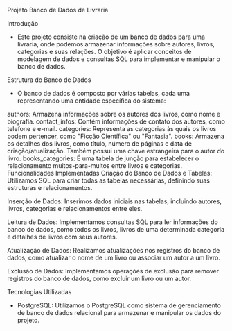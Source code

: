 Projeto Banco de Dados de Livraria

Introdução
- Este projeto consiste na criação de um banco de dados para uma livraria, onde podemos armazenar informações sobre autores, livros, categorias e suas relações. O objetivo é aplicar conceitos de modelagem de dados e consultas SQL para implementar e manipular o banco de dados.

Estrutura do Banco de Dados
- O banco de dados é composto por várias tabelas, cada uma representando uma entidade específica do sistema:

authors: Armazena informações sobre os autores dos livros, como nome e biografia.
contact_infos: Contém informações de contato dos autores, como telefone e e-mail.
categories: Representa as categorias às quais os livros podem pertencer, como "Ficção Científica" ou "Fantasia".
books: Armazena os detalhes dos livros, como título, número de páginas e data de criação/atualização. Também possui uma chave estrangeira para o autor do livro.
books_categories: É uma tabela de junção para estabelecer o relacionamento muitos-para-muitos entre livros e categorias.
Funcionalidades Implementadas
Criação do Banco de Dados e Tabelas: Utilizamos SQL para criar todas as tabelas necessárias, definindo suas estruturas e relacionamentos.

Inserção de Dados: Inserimos dados iniciais nas tabelas, incluindo autores, livros, categorias e relacionamentos entre eles.

Leitura de Dados: Implementamos consultas SQL para ler informações do banco de dados, como todos os livros, livros de uma determinada categoria e detalhes de livros com seus autores.

Atualização de Dados: Realizamos atualizações nos registros do banco de dados, como atualizar o nome de um livro ou associar um autor a um livro.

Exclusão de Dados: Implementamos operações de exclusão para remover registros do banco de dados, como excluir um livro ou um autor.

Tecnologias Utilizadas
- PostgreSQL: Utilizamos o PostgreSQL como sistema de gerenciamento de banco de dados relacional para armazenar e manipular os dados do projeto.